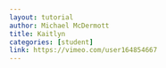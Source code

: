 ```yaml
---
layout: tutorial
author: Michael McDermott
title: Kaitlyn
categories: [student]
link: https://vimeo.com/user164854667
---
```

